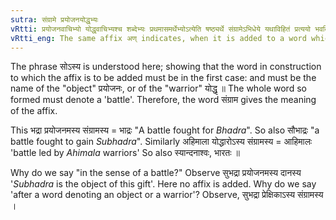 ```yaml
---
sutra: संग्रामे प्रयोजनयोद्धृभ्यः
vRtti: प्रयोजनवाचिभ्यो योद्धृवाचिभ्यश्च शब्देभ्यः प्रथमासमर्थेभ्योऽत्येति षष्ठ्यर्थे संग्रामेऽभिधेये यथाविहितं प्रत्ययो भवति ॥
vRtti_eng: The same affix अण् indicates, when it is added to a word which denotes either the object of a battle or the warrior of a battle, a battle fought for that object or by that warrior as a leader.
---
```

The phrase सोऽस्य is understood here; showing that the word in construction to which the affix is to be added must be in the first case: and must be the name of the "object" प्रयोजनः, or of the "warrior" योद्धृ ॥ The whole word so formed must denote a 'battle'. Therefore, the word संग्राम gives the meaning of the affix.

This भद्रा प्रयोजनमस्य संग्रामस्य = भाद्रः "A battle fought for _Bhadra_". So also सौभाद्रः "a battle fought to gain _Subhadra_". Similarly अहिमाला योद्धारोऽस्य संग्रामस्य = आहिमालः 'battle led by _Ahimala_ warriors' So also स्यान्दनाश्वः, भारतः ॥

Why do we say "in the sense of a battle?" Observe सुभद्रा प्रयोजनमस्य दानस्य '_Subhadra_ is the object of this gift'. Here no affix is added. Why do we say 'after a word denoting an object or a warrior'? Observe, सुभद्रा प्रेक्षिकाऽस्य संग्रामस्य ।
